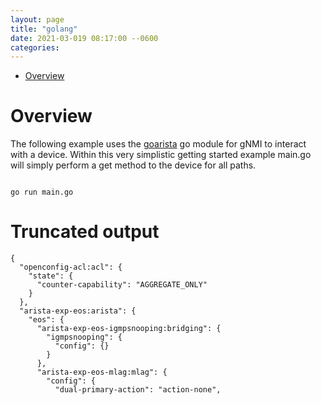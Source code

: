 ```yaml
---
layout: page
title: "golang"
date: 2021-03-019 08:17:00 --0600
categories:
---
```


- [Overview](#overview)



# Overview

The following example uses the [goarista](https://pkg.go.dev/github.com/aristanetworks/goarista) go module for gNMI to interact with a device.  Within this very simplistic getting started example main.go will simply perform a get method to the device for all paths.

```text

go run main.go

```

# Truncated output

```text
{
  "openconfig-acl:acl": {
    "state": {
      "counter-capability": "AGGREGATE_ONLY"
    }
  },
  "arista-exp-eos:arista": {
    "eos": {
      "arista-exp-eos-igmpsnooping:bridging": {
        "igmpsnooping": {
          "config": {}
        }
      },
      "arista-exp-eos-mlag:mlag": {
        "config": {
          "dual-primary-action": "action-none",
```